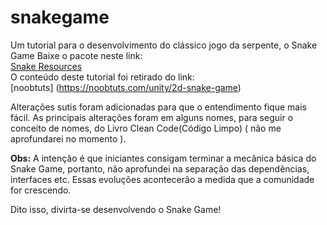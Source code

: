 # snakegame
Um tutorial para o desenvolvimento do clássico jogo da serpente, o Snake Game
Baixe o pacote neste link:<br/>
[Snake Resources](https://github.com/Michael-Lourenco/snakegame/blob/master/snakeresources.unitypackage)<br/>
O conteúdo deste tutorial foi retirado do link:<br/>
[noobtuts] (https://noobtuts.com/unity/2d-snake-game) <br/>

Alterações sutis foram adicionadas para que o entendimento fique mais fácil.
As principais alterações foram em alguns nomes, para seguir o conceito de nomes, do Livro Clean Code(Código Limpo) ( não me aprofundarei no momento ).

<b>Obs:</b> A intenção é que iniciantes consigam terminar a mecânica básica do Snake Game, portanto, não aprofundei na separação das dependências, interfaces etc.
Essas evoluções acontecerão a medida que a comunidade for crescendo.

Dito isso, divirta-se desenvolvendo o Snake Game!
